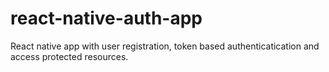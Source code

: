 # react-native-auth-app
React native app with user registration, token based authenticatication and access protected resources.
